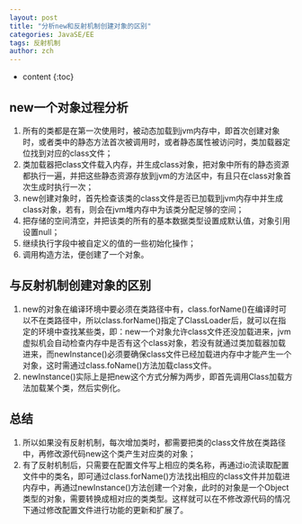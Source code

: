 ```yaml
---
layout: post
title: "分析new和反射机制创建对象的区别"
categories: JavaSE/EE
tags: 反射机制
author: zch
---
```


* content
{:toc}
## new一个对象过程分析 

1. 所有的类都是在第一次使用时，被动态加载到jvm内存中，即首次创建对象时，或者类中的静态方法首次被调用时，或者静态属性被访问时，类加载器定位找到对应的class文件；
2. 类加载器把class文件载入内存，并生成class对象，把对象中所有的静态资源都执行一遍，并把这些静态资源存放到jvm的方法区中，有且只在class对象首次生成时执行一次；
3. new创建对象时，首先检查该类的class文件是否已加载到jvm内存中并生成class对象，若有，则会在jvm堆内存中为该类分配足够的空间；
4. 把存储的空间清空，并把该类的所有的基本数据类型设置成默认值，对象引用设置null；
5. 继续执行字段中被自定义的值的一些初始化操作；
6. 调用构造方法，便创建了一个对象。







## 与反射机制创建对象的区别

1. new的对象在编译环境中要必须在类路径中有，class.forName()在编译时可以不在类路径中，所以class.forName()指定了ClassLoader后，就可以在指定的环境中查找某些类，即：new一个对象允许class文件还没加载进来，jvm虚拟机会自动检查内存中是否有这个class对象，若没有就通过类加载器加载进来，而newInstance()必须要确保class文件已经加载进内存中才能产生一个对象，这时需通过class.foName()方法加载class文件。
2. newInstance()实际上是把new这个方式分解为两步，即首先调用Class加载方法加载某个类，然后实例化。



## 总结

1. 所以如果没有反射机制，每次增加类时，都需要把类的class文件放在类路径中，再修改源代码new这个类产生对应类的对象；
2. 有了反射机制后，只需要在配置文件写上相应的类名称，再通过io流读取配置文件中的类名，即可通过class.forName()方法找出相应的class文件并加载进内存中，再通过newInstance()方法创建一个对象，此时的对象是一个Object类型的对象，需要转换成相对应的类类型。这样就可以在不修改源代码的情况下通过修改配置文件进行功能的更新和扩展了。

